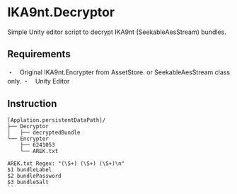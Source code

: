 # IKA9nt.Decryptor
Simple Unity editor script to decrypt IKA9nt (SeekableAesStream) bundles.

## Requirements
・　Original IKA9nt.Encrypter from AssetStore. or SeekableAesStream class only.
・　Unity Editor

## Instruction
```
[Applation.persistentDataPath]/
├── Decryptor
│   ├── decryptedBundle
└── Encrypter
    ├── 6241053
    └── AREK.txt

AREK.txt Regex: "(\S+) (\S+) (\S+)\n"
$1 bundleLabel
$2 bundlePassword
$3 bundleSalt
``
